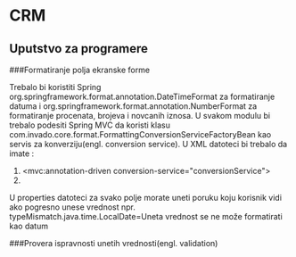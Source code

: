 # CRM

## Uputstvo za programere

###Formatiranje polja ekranske forme

Trebalo bi koristiti Spring org.springframework.format.annotation.DateTimeFormat za formatiranje datuma i 
org.springframework.format.annotation.NumberFormat za formatiranje procenata, brojeva i novcanih iznosa. 
U svakom modulu bi trebalo podesiti Spring MVC da koristi klasu com.invado.core.format.FormattingConversionServiceFactoryBean 
kao servis za konverziju(engl. conversion service). U XML datoteci bi trebalo da imate :

1. <mvc:annotation-driven conversion-service="conversionService">
2. <bean id="conversionService" class="com.invado.core.format.FormattingConversionServiceFactoryBean" />

U properties datoteci za svako polje morate uneti poruku koju korisnik vidi ako pogresno unese vrednost npr.
typeMismatch.java.time.LocalDate=Uneta vrednost se ne može formatirati kao datum

###Provera ispravnosti unetih vrednosti(engl. validation)
